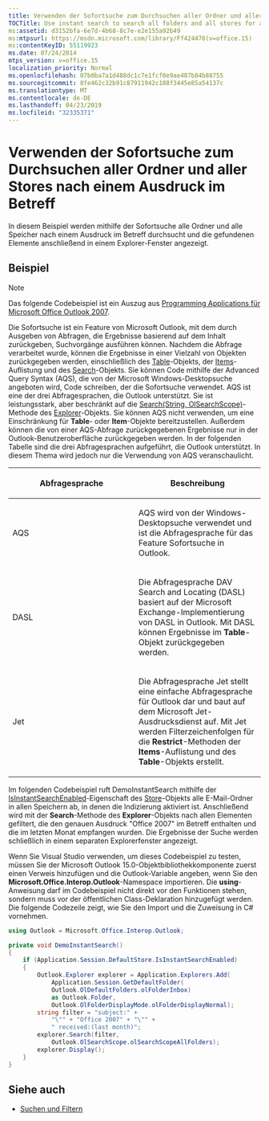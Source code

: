 ```yaml
---
title: Verwenden der Sofortsuche zum Durchsuchen aller Ordner und aller Stores nach einem Ausdruck im Betreff
TOCTitle: Use instant search to search all folders and all stores for a phrase in the subject
ms:assetid: d3152bfa-6e7d-4b68-8c7e-e2e155a92b49
ms:mtpsurl: https://msdn.microsoft.com/library/Ff424478(v=office.15)
ms:contentKeyID: 55119923
ms.date: 07/24/2014
mtps_version: v=office.15
localization_priority: Normal
ms.openlocfilehash: 07b0ba7a1d488dc1c7e1fcf0e9ae487b04b88755
ms.sourcegitcommit: 8fe462c32b91c87911942c188f3445e85a54137c
ms.translationtype: MT
ms.contentlocale: de-DE
ms.lasthandoff: 04/23/2019
ms.locfileid: "32335371"
---
```

# <a name="use-instant-search-to-search-all-folders-and-all-stores-for-a-phrase-in-the-subject"></a>Verwenden der Sofortsuche zum Durchsuchen aller Ordner und aller Stores nach einem Ausdruck im Betreff

In diesem Beispiel werden mithilfe der Sofortsuche alle Ordner und alle Speicher nach einem Ausdruck im Betreff durchsucht und die gefundenen Elemente anschließend in einem Explorer-Fenster angezeigt.

## <a name="example"></a>Beispiel

> [!NOTE] 
> Das folgende Codebeispiel ist ein Auszug aus [Programming Applications für Microsoft Office Outlook 2007](https://www.amazon.com/gp/product/0735622493?ie=UTF8&tag=msmsdn-20&linkCode=as2&camp=1789&creative=9325&creativeASIN=0735622493).

Die Sofortsuche ist ein Feature von Microsoft Outlook, mit dem durch Ausgeben von Abfragen, die Ergebnisse basierend auf dem Inhalt zurückgeben, Suchvorgänge ausführen können. Nachdem die Abfrage verarbeitet wurde, können die Ergebnisse in einer Vielzahl von Objekten zurückgegeben werden, einschließlich des [Table](https://msdn.microsoft.com/library/bb652856\(v=office.15\))-Objekts, der [Items](https://msdn.microsoft.com/library/bb645287\(v=office.15\))-Auflistung und des [Search](https://msdn.microsoft.com/library/bb612611\(v=office.15\))-Objekts. Sie können Code mithilfe der Advanced Query Syntax (AQS), die von der Microsoft Windows-Desktopsuche angeboten wird, Code schreiben, der die Sofortsuche verwendet. AQS ist eine der drei Abfragesprachen, die Outlook unterstützt. Sie ist leistungsstark, aber beschränkt auf die [Search(String, OlSearchScope)](https://msdn.microsoft.com/library/bb610561\(v=office.15\))-Methode des [Explorer](https://msdn.microsoft.com/library/bb623678\(v=office.15\))-Objekts. Sie können AQS nicht verwenden, um eine Einschränkung für **Table**- oder **Item**-Objekte bereitzustellen. Außerdem können die von einer AQS-Abfrage zurückgegebenen Ergebnisse nur in der Outlook-Benutzeroberfläche zurückgegeben werden. In der folgenden Tabelle sind die drei Abfragesprachen aufgeführt, die Outlook unterstützt. In diesem Thema wird jedoch nur die Verwendung von AQS veranschaulicht.

<table>
<colgroup>
<col style="width: 50%" />
<col style="width: 50%" />
</colgroup>
<thead>
<tr class="header">
<th><p>Abfragesprache</p></th>
<th><p>Beschreibung</p></th>
</tr>
</thead>
<tbody>
<tr class="odd">
<td><p>AQS</p></td>
<td><p>AQS wird von der Windows-Desktopsuche verwendet und ist die Abfragesprache für das Feature Sofortsuche in Outlook.</p></td>
</tr>
<tr class="even">
<td><p>DASL</p></td>
<td><p>Die Abfragesprache DAV Search and Locating (DASL) basiert auf der Microsoft Exchange-Implementierung von DASL in Outlook. Mit DASL können Ergebnisse im <b>Table</b>-Objekt zurückgegeben werden. </p></td>
</tr>
<tr class="odd">
<td><p>Jet</p></td>
<td><p>Die Abfragesprache Jet stellt eine einfache Abfragesprache für Outlook dar und baut auf dem Microsoft Jet-Ausdrucksdienst auf. Mit Jet werden Filterzeichenfolgen für die <b>Restrict</b>-Methoden der <b>Items</b>-Auflistung und des <b>Table</b>-Objekts erstellt.</p></td>
</tr>
</tbody>
</table>


Im folgenden Codebeispiel ruft DemoInstantSearch mithilfe der [IsInstantSearchEnabled](https://msdn.microsoft.com/library/bb609793\(v=office.15\))-Eigenschaft des [Store](https://msdn.microsoft.com/library/bb609139\(v=office.15\))-Objekts alle E-Mail-Ordner in allen Speichern ab, in denen die Indizierung aktiviert ist. Anschließend wird mit der **Search**-Methode des **Explorer**-Objekts nach allen Elementen gefiltert, die den genauen Ausdruck "Office 2007" im Betreff enthalten und die im letzten Monat empfangen wurden. Die Ergebnisse der Suche werden schließlich in einem separaten Explorerfenster angezeigt.

Wenn Sie Visual Studio verwenden, um dieses Codebeispiel zu testen, müssen Sie der Microsoft Outlook 15.0-Objektbibliothekkomponente zuerst einen Verweis hinzufügen und die Outlook-Variable angeben, wenn Sie den **Microsoft.Office.Interop.Outlook**-Namespace importieren. Die **using**-Anweisung darf im Codebeispiel nicht direkt vor den Funktionen stehen, sondern muss vor der öffentlichen Class-Deklaration hinzugefügt werden. Die folgende Codezeile zeigt, wie Sie den Import und die Zuweisung in C\# vornehmen.

```csharp
using Outlook = Microsoft.Office.Interop.Outlook;
```


```csharp
private void DemoInstantSearch()
{
    if (Application.Session.DefaultStore.IsInstantSearchEnabled)
    {
        Outlook.Explorer explorer = Application.Explorers.Add(
            Application.Session.GetDefaultFolder(
            Outlook.OlDefaultFolders.olFolderInbox)
            as Outlook.Folder,
            Outlook.OlFolderDisplayMode.olFolderDisplayNormal);
        string filter = "subject:" +
            "\"" + "Office 2007" + "\"" +
            " received:(last month)";
        explorer.Search(filter,
            Outlook.OlSearchScope.olSearchScopeAllFolders);
        explorer.Display();
    }
}
```

## <a name="see-also"></a>Siehe auch

- [Suchen und Filtern](search-and-filter.md)

